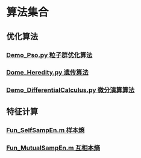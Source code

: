 # 算法集合
## 优化算法
### [Demo_Pso.py 粒子群优化算法](https://github.com/chandlerye/Algorithm-set/blob/main/Python/Demo_Pso.py)
### [Dome_Heredity.py  遗传算法](https://github.com/chandlerye/Algorithm-set/blob/main/Python/Dome_Heredity.py)
### [Demo_DifferentialCalculus.py  微分演算算法](https://github.com/chandlerye/Algorithm-set/blob/main/Python/Demo_DifferentialCalculus.py)
## 特征计算
### [Fun_SelfSampEn.m 样本熵](https://github.com/chandlerye/Algorithm-set/blob/main/Matlab/Fun_SelfSampEn.m)
### [Fun_MutualSampEn.m 互相本熵](https://github.com/chandlerye/Algorithm-set/blob/main/Matlab/Fun_MutualSampEn.m)
